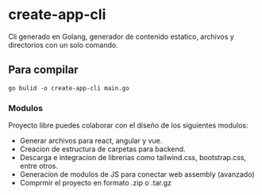 # create-app-cli

Cli generado en Golang, generador de contenido estatico, archivos y directorios con un solo comando.

## Para compilar

`go bulid -o create-app-cli main.go`


### Modulos

Proyecto libre puedes colaborar con el diseño de los siguientes modulos:

- Generar archivos para react, angular y vue.
- Creacion de estructura de carpetas para backend.
- Descarga e integracion de librerias como tailwind.css, bootstrap.css, entre otros.
- Generacion de modulos de JS para conectar web assembly (avanzado)
- Comprmir el proyecto en formato .zip o .tar.gz

